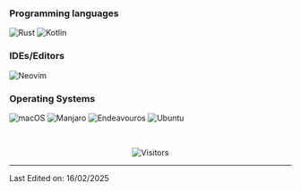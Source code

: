 <!--About Me-->

### Programming languages

![Rust](https://img.shields.io/badge/Rust-000000.svg?style=for-the-badge&logo=Rust&logoColor=white)
![Kotlin](https://img.shields.io/badge/Kotlin-7F52FF.svg?style=for-the-badge&logo=Kotlin&logoColor=white)

### IDEs/Editors

![Neovim](https://img.shields.io/badge/NeoVim-%2357A143.svg?&style=for-the-badge&logo=neovim&logoColor=white)

### Operating Systems

![macOS](https://img.shields.io/badge/mac%20os-000000?style=for-the-badge&logo=macos&logoColor=F0F0F0)
![Manjaro](https://img.shields.io/badge/Manjaro-35BF5C?style=for-the-badge&logo=Manjaro&logoColor=white)
![Endeavouros](https://img.shields.io/badge/EndeavourOS-7F7FFF.svg?style=for-the-badge&logo=EndeavourOS&logoColor=white)
![Ubuntu](https://img.shields.io/badge/Ubuntu-E95420?style=for-the-badge&logo=ubuntu&logoColor=white)

<br>

<!--profile visit count-->

<div align="center">

![Visitors](https://api.visitorbadge.io/api/visitors?path=https%3A%2F%2Fgithub.com%2FQuietPigeon2001&countColor=%23263759)

</div>

-----------

Last Edited on: 16/02/2025
